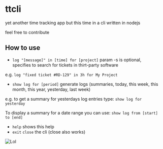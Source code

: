 ttcli
=====

yet another time tracking app but this time in a cli written in nodejs

feel free to contribute

How to use
----------
* `log "[message]" in [time] for [project]`    param -s is optional, specifies to search for tickets in thirt-party software

e.g. `log "fixed ticket #RD-129" in 3h for My Project`

* `show log for [period]`                   generate logs (summaries, today, this week, this month, this year, yesterday, last week)

e.g. to get a summary for yesterdays log entries type: `show log for yesterday`

To display a summary for a date range you can use:
`show log from [start] to [end]`

* `help`                                    shows this help
* `exit`                                    `close` the cli (close also works)


![Lol](http://f.cl.ly/items/2l0B421H1v2B3S1L2M3j/Screen%20Shot%202013-04-11%20at%2010.11.38.png)
